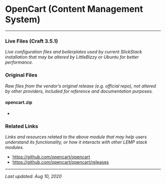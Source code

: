 # OpenCart (Content Management System)

----

### Live Files (Craft 3.5.1)

*Live configuration files and boilerplates used by current SlickStack installation that may be altered by LittleBizzy or Ubuntu for better performance.*



### Original Files

*Raw files from the vendor’s original release (e.g. official repo), not altered by other providers, included for reference and documentation purposes.*

#### opencart.zip

* 

### Related Links

*Links and resources related to the above module that may help users understand its functionality, or how it interacts with other LEMP stack modules.*

* https://github.com/opencart/opencart
* https://github.com/opencart/opencart/releases

----

*Last updated: Aug 10, 2020*
